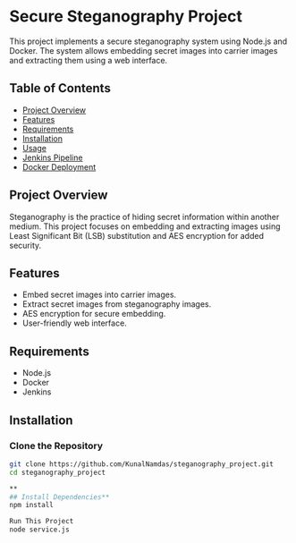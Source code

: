 # Secure Steganography Project

This project implements a secure steganography system using Node.js and Docker. The system allows embedding secret images into carrier images and extracting them using a web interface.

## Table of Contents
- [Project Overview](#project-overview)
- [Features](#features)
- [Requirements](#requirements)
- [Installation](#installation)
- [Usage](#usage)
- [Jenkins Pipeline](#jenkins-pipeline)
- [Docker Deployment](#docker-deployment)

## Project Overview

Steganography is the practice of hiding secret information within another medium. This project focuses on embedding and extracting images using Least Significant Bit (LSB) substitution and AES encryption for added security.

## Features

- Embed secret images into carrier images.
- Extract secret images from steganography images.
- AES encryption for secure embedding.
- User-friendly web interface.

## Requirements

- Node.js
- Docker
- Jenkins

## Installation

### Clone the Repository

```sh
git clone https://github.com/KunalNamdas/steganography_project.git
cd steganography_project

**
## Install Dependencies**
npm install

Run This Project
node service.js
